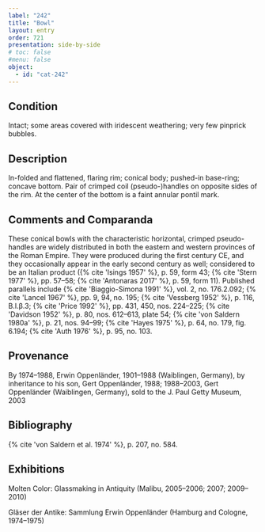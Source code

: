 ```yaml
---
label: "242"
title: "Bowl"
layout: entry
order: 721
presentation: side-by-side
# toc: false
#menu: false 
object:
  - id: "cat-242"
---
```


## Condition

Intact; some areas covered with iridescent weathering; very few pinprick bubbles.

## Description

In-folded and flattened, flaring rim; conical body; pushed-in base-ring; concave bottom. Pair of crimped coil (pseudo-)handles on opposite sides of the rim. At the center of the bottom is a faint annular pontil mark.

## Comments and Comparanda

These conical bowls with the characteristic horizontal, crimped pseudo-handles are widely distributed in both the eastern and western provinces of the Roman Empire. They were produced during the first century CE, and they occasionally appear in the early second century as well; considered to be an Italian product ({% cite 'Isings 1957' %}, p. 59, form 43; {% cite 'Stern 1977' %}, pp. 57–58; {% cite 'Antonaras 2017' %}, p. 59, form 11). Published parallels include {% cite 'Biaggio-Simona 1991' %}, vol. 2, no. 176.2.092; {% cite 'Lancel 1967' %}, pp. 9, 94, no. 195; {% cite 'Vessberg 1952' %}, p. 116, Β.Ι.β.3; {% cite 'Price 1992' %}, pp. 431, 450, nos. 224–225; {% cite 'Davidson 1952' %}, p. 80, nos. 612–613, plate 54; {% cite 'von Saldern 1980a' %}, p. 21, nos. 94–99; {% cite 'Hayes 1975' %}, p. 64, no. 179, fig. 6.194; {% cite 'Auth 1976' %}, p. 95, no. 103.

## Provenance

By 1974–1988, Erwin Oppenländer, 1901–1988 (Waiblingen, Germany), by inheritance to his son, Gert Oppenländer, 1988; 1988–2003, Gert Oppenländer (Waiblingen, Germany), sold to the J. Paul Getty Museum, 2003

## Bibliography

{% cite 'von Saldern et al. 1974' %}, p. 207, no. 584.

## Exhibitions

Molten Color: Glassmaking in Antiquity (Malibu, 2005–2006; 2007; 2009–2010)

Gläser der Antike: Sammlung Erwin Oppenländer (Hamburg and Cologne, 1974–1975)